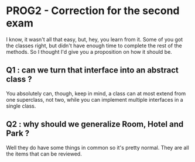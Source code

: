 # PROG2 - Correction for the second exam

I know, it wasn't all that easy, but, hey, you learn from it. Some of you got the classes right, but didn't have enough time to complete the rest of the methods. So I thought I'd give you a proposition on how it should be. 

## Q1 : can we turn that interface into an abstract class ? 

You absolutely can, though, keep in mind, a class can at most extend from one superclass, not two, while you can implement multiple interfaces in a single class. 

## Q2 : why should we generalize Room, Hotel and Park ? 

Well they do have some things in common so it's pretty normal. They are all the items that can be reviewed. 
